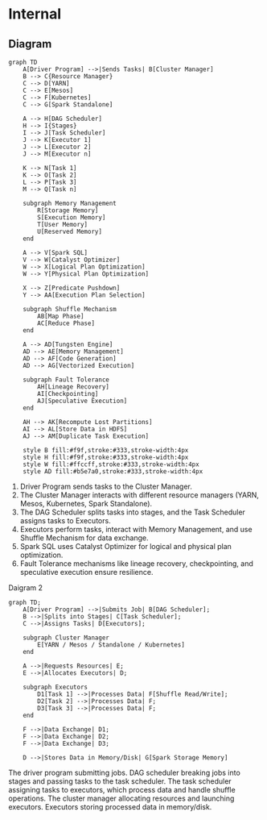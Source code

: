 # Internal

## Diagram

```mermaid
graph TD
    A[Driver Program] -->|Sends Tasks| B[Cluster Manager]
    B --> C{Resource Manager}
    C --> D[YARN]
    C --> E[Mesos]
    C --> F[Kubernetes]
    C --> G[Spark Standalone]
    
    A --> H[DAG Scheduler]
    H --> I{Stages}
    I --> J[Task Scheduler]
    J --> K[Executor 1]
    J --> L[Executor 2]
    J --> M[Executor n]
    
    K --> N[Task 1]
    K --> O[Task 2]
    L --> P[Task 3]
    M --> Q[Task n]
    
    subgraph Memory Management
        R[Storage Memory]
        S[Execution Memory]
        T[User Memory]
        U[Reserved Memory]
    end

    A --> V[Spark SQL]
    V --> W[Catalyst Optimizer]
    W --> X[Logical Plan Optimization]
    W --> Y[Physical Plan Optimization]
    
    X --> Z[Predicate Pushdown]
    Y --> AA[Execution Plan Selection]
    
    subgraph Shuffle Mechanism
        AB[Map Phase]
        AC[Reduce Phase]
    end

    A --> AD[Tungsten Engine]
    AD --> AE[Memory Management]
    AD --> AF[Code Generation]
    AD --> AG[Vectorized Execution]
    
    subgraph Fault Tolerance
        AH[Lineage Recovery]
        AI[Checkpointing]
        AJ[Speculative Execution]
    end

    AH --> AK[Recompute Lost Partitions]
    AI --> AL[Store Data in HDFS]
    AJ --> AM[Duplicate Task Execution]
    
    style B fill:#f9f,stroke:#333,stroke-width:4px
    style H fill:#f9f,stroke:#333,stroke-width:4px
    style W fill:#ffccff,stroke:#333,stroke-width:4px
    style AD fill:#b5e7a0,stroke:#333,stroke-width:4px
```

1. Driver Program sends tasks to the Cluster Manager.
2. The Cluster Manager interacts with different resource managers (YARN, Mesos, Kubernetes, Spark Standalone).
3. The DAG Scheduler splits tasks into stages, and the Task Scheduler assigns tasks to Executors.
4. Executors perform tasks, interact with Memory Management, and use Shuffle Mechanism for data exchange.
5. Spark SQL uses Catalyst Optimizer for logical and physical plan optimization.
6. Fault Tolerance mechanisms like lineage recovery, checkpointing, and speculative execution ensure resilience.

Daigram 2

```mermaid
graph TD;
    A[Driver Program] -->|Submits Job| B[DAG Scheduler];
    B -->|Splits into Stages| C[Task Scheduler];
    C -->|Assigns Tasks| D[Executors];
    
    subgraph Cluster Manager
        E[YARN / Mesos / Standalone / Kubernetes]
    end
    
    A -->|Requests Resources| E;
    E -->|Allocates Executors| D;
    
    subgraph Executors
        D1[Task 1] -->|Processes Data| F[Shuffle Read/Write];
        D2[Task 2] -->|Processes Data| F;
        D3[Task 3] -->|Processes Data| F;
    end
    
    F -->|Data Exchange| D1;
    F -->|Data Exchange| D2;
    F -->|Data Exchange| D3;
    
    D -->|Stores Data in Memory/Disk| G[Spark Storage Memory]
```

The driver program submitting jobs.
DAG scheduler breaking jobs into stages and passing tasks to the task scheduler.
The task scheduler assigning tasks to executors, which process data and handle shuffle operations.
The cluster manager allocating resources and launching executors.
Executors storing processed data in memory/disk.

